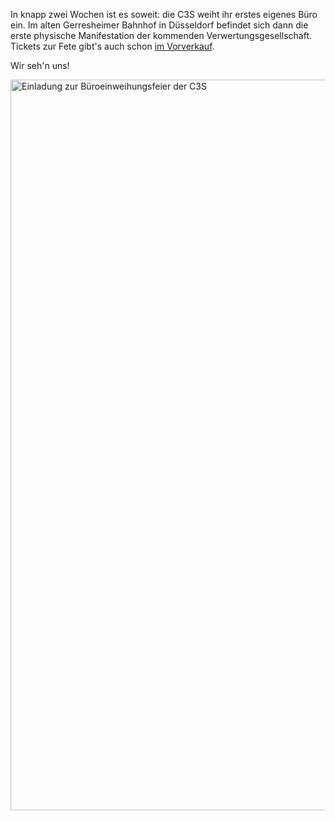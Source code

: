<html><body><p>In knapp zwei Wochen ist es soweit: die C3S weiht ihr erstes eigenes Büro ein. Im alten Gerresheimer Bahnhof in Düsseldorf befindet sich dann die erste physische Manifestation der kommenden Verwertungsgesellschaft. Tickets zur Fete gibt's auch schon <a href="https://events.c3s.cc/">im Vorverkauf</a>.

Wir seh'n uns!

<a href="https://events.c3s.cc/" title="Ticketvorverkauf C3S"><img src="/wp-content/uploads/2014/02/einweihnungsparty-flyer.png" alt="Einladung zur Büroeinweihungsfeier der C3S" width="826" height="1169" class="aligncenter size-full wp-image-2075"></a></p></body></html>